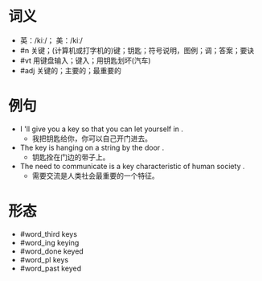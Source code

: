 # 词义
- 英：/kiː/； 美：/kiː/
- #n 关键；(计算机或打字机的)键；钥匙；符号说明，图例；调；答案；要诀
- #vt 用键盘输入；键入；用钥匙划坏(汽车)
- #adj 关键的；主要的；最重要的
# 例句
- I 'll give you a key so that you can let yourself in .
	- 我把钥匙给你，你可以自己开门进去。
- The key is hanging on a string by the door .
	- 钥匙拴在门边的带子上。
- The need to communicate is a key characteristic of human society .
	- 需要交流是人类社会最重要的一个特征。
# 形态
- #word_third keys
- #word_ing keying
- #word_done keyed
- #word_pl keys
- #word_past keyed

